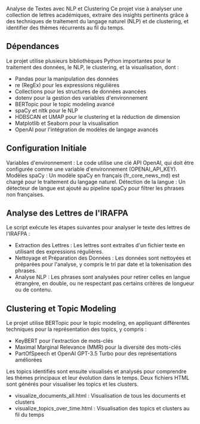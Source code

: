 Analyse de Textes avec NLP et Clustering
Ce projet vise à analyser une collection de lettres académiques, extraire des insights pertinents grâce à des techniques de traitement du langage naturel (NLP) et de clustering, et identifier des thèmes récurrents au fil du temps.

## Dépendances
Le projet utilise plusieurs bibliothèques Python importantes pour le traitement des données, le NLP, le clustering, et la visualisation, dont :

- Pandas pour la manipulation des données
- re (RegEx) pour les expressions régulières
- Collections pour les structures de données avancées
- dotenv pour la gestion des variables d'environnement
- BERTopic pour le topic modeling avancé
- spaCy et nltk pour le NLP
- HDBSCAN et UMAP pour le clustering et la réduction de dimension
- Matplotlib et Seaborn pour la visualisation
- OpenAI pour l'intégration de modèles de langage avancés

## Configuration Initiale
Variables d'environnement : Le code utilise une clé API OpenAI, qui doit être configurée comme une variable d'environnement (OPENAI_API_KEY).
Modèles spaCy : Un modèle spaCy en français (fr_core_news_md) est chargé pour le traitement du langage naturel.
Détection de la langue : Un détecteur de langue est ajouté au pipeline spaCy pour filtrer les phrases non françaises.

## Analyse des Lettres de l'IRAFPA
Le script exécute les étapes suivantes pour analyser le texte des lettres de l'IRAFPA :

- Extraction des Lettres : Les lettres sont extraites d'un fichier texte en utilisant des expressions régulières.
- Nettoyage et Préparation des Données : Les données sont nettoyées et préparées pour l'analyse, y compris le tri par date et la tokenisation des phrases.
- Analyse NLP : Les phrases sont analysées pour retirer celles en langue étrangère, en double, ou ne respectant pas certains critères de longueur ou de contenu.

## Clustering et Topic Modeling
Le projet utilise BERTopic pour le topic modeling, en appliquant différentes techniques pour la représentation des topics, y compris :

- KeyBERT pour l'extraction de mots-clés
- Maximal Marginal Relevance (MMR) pour la diversité des mots-clés
- PartOfSpeech et OpenAI GPT-3.5 Turbo pour des représentations améliorées

Les topics identifiés sont ensuite visualisés et analysés pour comprendre les thèmes principaux et leur évolution dans le temps.
Deux fichiers HTML sont générés pour visualiser les topics et les clusters.
- visualize_documents_all.html : Visualisation de tous les documents et clusters
- visualize_topics_over_time.html : Visualisation des topics et clusters au fil du temps
